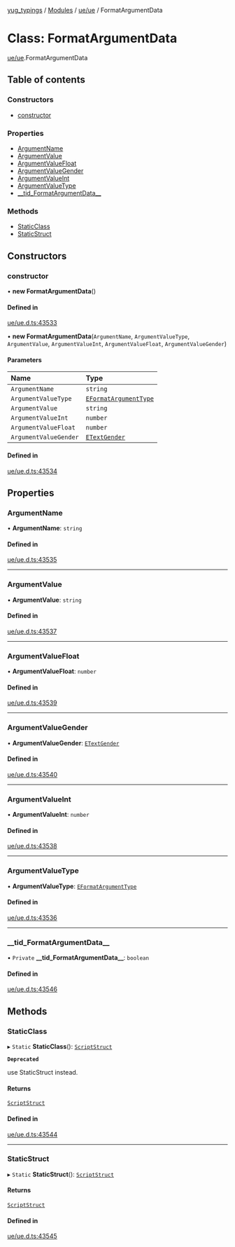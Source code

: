 [yug_typings](../README.md) / [Modules](../modules.md) / [ue/ue](../modules/ue_ue.md) / FormatArgumentData

# Class: FormatArgumentData

[ue/ue](../modules/ue_ue.md).FormatArgumentData

## Table of contents

### Constructors

- [constructor](ue_ue.FormatArgumentData.md#constructor)

### Properties

- [ArgumentName](ue_ue.FormatArgumentData.md#argumentname)
- [ArgumentValue](ue_ue.FormatArgumentData.md#argumentvalue)
- [ArgumentValueFloat](ue_ue.FormatArgumentData.md#argumentvaluefloat)
- [ArgumentValueGender](ue_ue.FormatArgumentData.md#argumentvaluegender)
- [ArgumentValueInt](ue_ue.FormatArgumentData.md#argumentvalueint)
- [ArgumentValueType](ue_ue.FormatArgumentData.md#argumentvaluetype)
- [\_\_tid\_FormatArgumentData\_\_](ue_ue.FormatArgumentData.md#__tid_formatargumentdata__)

### Methods

- [StaticClass](ue_ue.FormatArgumentData.md#staticclass)
- [StaticStruct](ue_ue.FormatArgumentData.md#staticstruct)

## Constructors

### constructor

• **new FormatArgumentData**()

#### Defined in

[ue/ue.d.ts:43533](https://github.com/YugMetaverse/yug_typings/blob/b7d9b19/ue/ue.d.ts#L43533)

• **new FormatArgumentData**(`ArgumentName`, `ArgumentValueType`, `ArgumentValue`, `ArgumentValueInt`, `ArgumentValueFloat`, `ArgumentValueGender`)

#### Parameters

| Name | Type |
| :------ | :------ |
| `ArgumentName` | `string` |
| `ArgumentValueType` | [`EFormatArgumentType`](../enums/ue_ue.EFormatArgumentType.md) |
| `ArgumentValue` | `string` |
| `ArgumentValueInt` | `number` |
| `ArgumentValueFloat` | `number` |
| `ArgumentValueGender` | [`ETextGender`](../enums/ue_ue.ETextGender.md) |

#### Defined in

[ue/ue.d.ts:43534](https://github.com/YugMetaverse/yug_typings/blob/b7d9b19/ue/ue.d.ts#L43534)

## Properties

### ArgumentName

• **ArgumentName**: `string`

#### Defined in

[ue/ue.d.ts:43535](https://github.com/YugMetaverse/yug_typings/blob/b7d9b19/ue/ue.d.ts#L43535)

___

### ArgumentValue

• **ArgumentValue**: `string`

#### Defined in

[ue/ue.d.ts:43537](https://github.com/YugMetaverse/yug_typings/blob/b7d9b19/ue/ue.d.ts#L43537)

___

### ArgumentValueFloat

• **ArgumentValueFloat**: `number`

#### Defined in

[ue/ue.d.ts:43539](https://github.com/YugMetaverse/yug_typings/blob/b7d9b19/ue/ue.d.ts#L43539)

___

### ArgumentValueGender

• **ArgumentValueGender**: [`ETextGender`](../enums/ue_ue.ETextGender.md)

#### Defined in

[ue/ue.d.ts:43540](https://github.com/YugMetaverse/yug_typings/blob/b7d9b19/ue/ue.d.ts#L43540)

___

### ArgumentValueInt

• **ArgumentValueInt**: `number`

#### Defined in

[ue/ue.d.ts:43538](https://github.com/YugMetaverse/yug_typings/blob/b7d9b19/ue/ue.d.ts#L43538)

___

### ArgumentValueType

• **ArgumentValueType**: [`EFormatArgumentType`](../enums/ue_ue.EFormatArgumentType.md)

#### Defined in

[ue/ue.d.ts:43536](https://github.com/YugMetaverse/yug_typings/blob/b7d9b19/ue/ue.d.ts#L43536)

___

### \_\_tid\_FormatArgumentData\_\_

• `Private` **\_\_tid\_FormatArgumentData\_\_**: `boolean`

#### Defined in

[ue/ue.d.ts:43546](https://github.com/YugMetaverse/yug_typings/blob/b7d9b19/ue/ue.d.ts#L43546)

## Methods

### StaticClass

▸ `Static` **StaticClass**(): [`ScriptStruct`](ue_ue.ScriptStruct.md)

**`Deprecated`**

use StaticStruct instead.

#### Returns

[`ScriptStruct`](ue_ue.ScriptStruct.md)

#### Defined in

[ue/ue.d.ts:43544](https://github.com/YugMetaverse/yug_typings/blob/b7d9b19/ue/ue.d.ts#L43544)

___

### StaticStruct

▸ `Static` **StaticStruct**(): [`ScriptStruct`](ue_ue.ScriptStruct.md)

#### Returns

[`ScriptStruct`](ue_ue.ScriptStruct.md)

#### Defined in

[ue/ue.d.ts:43545](https://github.com/YugMetaverse/yug_typings/blob/b7d9b19/ue/ue.d.ts#L43545)
